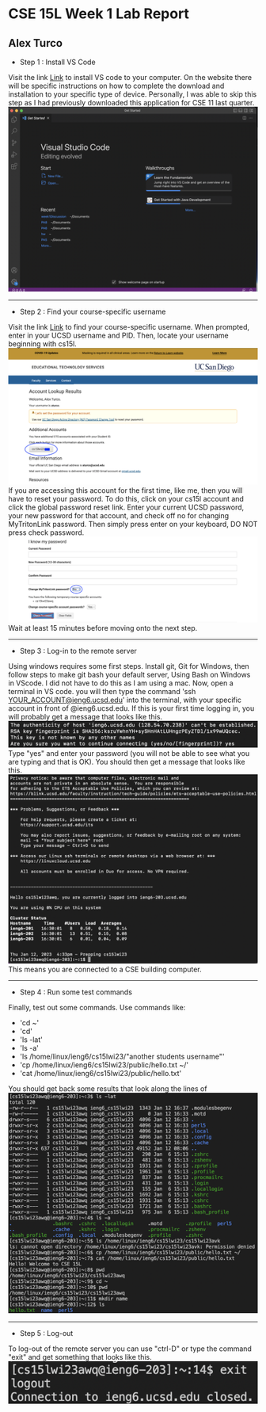 # CSE 15L Week 1 Lab Report
## Alex Turco
* Step 1 : Install VS Code

Visit the link [Link](https://code.visualstudio.com/) to install VS code to your computer. 
On the website there will be specific instructions on how to complete the download and installation to your specific type of device. 
Personally, I was able to skip this step as I had previously downloaded this application for CSE 11 last quarter.
![Image](ss1.png)

-----------------------------------------------------------------------------------------------------------------------------------------------------------

* Step 2 : Find your course-specific username

Visit the link [Link](https://sdacs.ucsd.edu/~icc/index.php) to find your course-specific username.
When prompted, enter in your UCSD username and PID. 
Then, locate your username beginning with cs15l.
![Image](ss2.png)
If you are accessing this account for the first time, like me, then you will have to reset your password.
To do this, click on your cs15l account and click the global password reset link.
Enter your current UCSD password, your new password for that account, and check off no for changing MyTritonLink password.
Then simply press enter on your keyboard, DO NOT press check password.
![Image](ss3.png)
Wait at least 15 minutes before moving onto the next step.

-----------------------------------------------------------------------------------------------------------------------------------------------------------

* Step 3 : Log-in to the remote server

Using windows requires some first steps.
Install git, Git for Windows, then follow steps to make git bash your default server, Using Bash on Windows in VScode.
I did not have to do this as I am using a mac.
Now, open a terminal in VS code.
you will then type the command 'ssh YOUR_ACCOUNT@ieng6.ucsd.edu' into the terminal, with your specific account in front of @ieng6.ucsd.edu.
If this is your first time logging in, you will probably get a message that looks like this. ![Image](ss4.png)
Type "yes" and enter your password (you will not be able to see what you are typing and that is OK).
You should then get a message that looks like this. ![Image](ss5.png) This means you are connected to a CSE building computer.

-----------------------------------------------------------------------------------------------------------------------------------------------------------

* Step 4 : Run some test commands

Finally, test out some commands.
Use commands like:
* 'cd ~'
* 'cd'
* 'ls -lat'
* 'ls -a'
* 'ls /home/linux/ieng6/cs15lwi23/"another students username"'
* 'cp /home/linux/ieng6/cs15lwi23/public/hello.txt ~/'
* 'cat /home/linux/ieng6/cs15lwi23/public/hello.txt'

You should get back some results that look along the lines of ![Image](ss6.png)

-----------------------------------------------------------------------------------------------------------------------------------------------------------

* Step 5 : Log-out

To log-out of the remote server you can use "ctrl-D" or type the command "exit" and get something that looks like this. ![Image](ss7.png)
